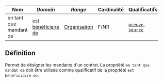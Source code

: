 | **Nom**                | ***Domain***                                      | ***Range***                                             | **Cardinalité** | **Qualificatifs**                            |
| ---------------------- | ------------------------------------------------- | ------------------------------------------------------- | --------------- | -------------------------------------------- |
| en tant que mandant de | [est bénéficiaire de](est%20bénéficiaire%20de.md) | [Organisation](../Classes/Organisation/Organisation.md) | F/NR            | [`preuve`](preuve.md), [`source`](source.md) |

## Définition

Permet de désigner les mandants d'un contrat. La propriété `en tant que mandat de` doit être utilisée comme qualificatif de la propriété `est bénéficiaire de`.

